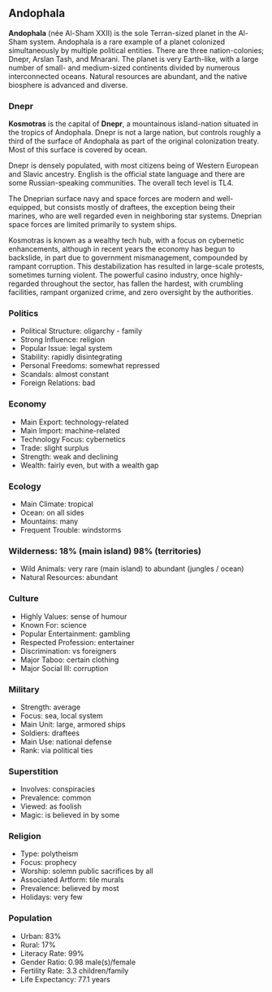 ## Andophala

**Andophala** (née Al-Sham XXII) is the sole Terran-sized planet in the Al-Sham system. Andophala is a rare example of a planet colonized simultaneously by multiple political entities. There are three nation-colonies; Dnepr, Arslan Tash, and Mnarani. The planet is very Earth-like, with a large number of small- and medium-sized continents divided by numerous interconnected oceans. Natural resources are abundant, and the native biosphere is advanced and diverse.

### Dnepr

**Kosmotras** is the capital of **Dnepr**, a mountainous island-nation situated in the tropics of Andophala. Dnepr is not a large nation, but controls roughly a third of the surface of Andophala as part of the original colonization treaty. Most of this surface is covered by ocean.

Dnepr is densely populated, with most citizens being of Western European and Slavic ancestry. English is the official state language and there are some Russian-speaking communities. The overall tech level is TL4.

The Dneprian surface navy and space forces are modern and well-equipped, but consists mostly of  draftees, the exception being their marines, who are well regarded even in neighboring star systems. Dneprian space forces are limited primarily to system ships.

Kosmotras is known as a wealthy tech hub, with a focus on cybernetic enhancements, although in recent years the economy has begun to backslide, in part due to government mismanagement, compounded by rampant corruption. This destabilization has resulted in large-scale protests, sometimes turning violent. The powerful casino industry, once highly-regarded throughout the sector, has fallen the hardest, with crumbling facilities, rampant organized crime, and zero oversight by the authorities.

### Politics
* Political Structure: oligarchy - family
* Strong Influence: religion
* Popular Issue: legal system
* Stability: rapidly disintegrating
* Personal Freedoms: somewhat repressed
* Scandals: almost constant
* Foreign Relations: bad

### Economy
* Main Export: technology-related
* Main Import: machine-related
* Technology Focus: cybernetics
* Trade: slight surplus
* Strength: weak and declining
* Wealth: fairly even, but with a wealth gap

### Ecology
* Main Climate: tropical
* Ocean: on all sides
* Mountains: many
* Frequent Trouble: windstorms

### Wilderness: 18% (main island) 98% (territories)
* Wild Animals: very rare (main island) to abundant (jungles / ocean)
* Natural Resources: abundant

### Culture
* Highly Values: sense of humour
* Known For: science
* Popular Entertainment: gambling
* Respected Profession: entertainer
* Discrimination: vs foreigners
* Major Taboo: certain clothing
* Major Social Ill: corruption

### Military
* Strength: average
* Focus: sea, local system
* Main Unit: large, armored ships
* Soldiers: draftees
* Main Use: national defense
* Rank: via political ties

### Superstition
* Involves: conspiracies
* Prevalence: common
* Viewed: as foolish
* Magic: is believed in by some

### Religion
* Type: polytheism
* Focus: prophecy
* Worship: solemn public sacrifices by all
* Associated Artform: tile murals
* Prevalence: believed by most
* Holidays: very few

### Population
* Urban: 83%
* Rural: 17%
* Literacy Rate: 99%
* Gender Ratio: 0.98 male(s)/female
* Fertility Rate: 3.3 children/family
* Life Expectancy: 77.1 years
